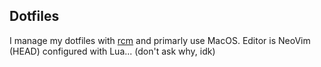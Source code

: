## Dotfiles

I manage my dotfiles with [rcm](https://github.com/thoughtbot/rcm) and primarly use MacOS.
Editor is NeoVim (HEAD) configured with Lua... (don't ask why, idk)

